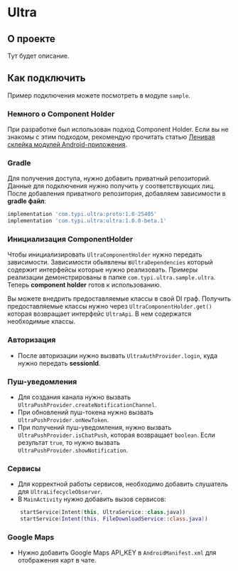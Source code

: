 # Ultra

## О проекте 

Тут будет описание.

## Как подключить

Пример подключения можете посмотреть в модуле `sample`.

### Немного о Component Holder

При разработке был использован подход Component Holder. Если вы не знакомы с этим подходом, рекомендую прочитать статью 
[Ленивая склейка модулей Android-приложения](https://habr.com/ru/articles/536106/).

### Gradle

Для получения доступа, нужно добавить приватный репозиторий. Данные для подключения нужно получить у соответствующих лиц.
После добавления приватного репозитория, добавляем зависимости в **gradle файл**:

```groovy
implementation 'com.typi.ultra:proto:1.0-25405'
implementation 'com.typi.ultra:ultra:1.0.0-beta.1'
```

### Инициализация ComponentHolder

Чтобы инициализировать `UltraComponentHolder` нужно передать зависимости. Зависимости обьявлены в`UltraDependencies`
который содержит интерфейсы которые нужно реализовать. Примеры реализации демонстрированы в папке 
`com.typi.ultra.sample.ultra`. Теперь **component holder** готов к использованию. 

Вы можете внедрить предоставляемые классы в свой DI граф. Получить предоставляемые классы нужно через
`UltraComponentHolder.get()` которая возвращает интерфейс `UltraApi`. В нем содержатся необходимые классы.

### Авторизация

- После авторизации нужно вызвать `UltraAuthProvider.login`, куда нужно передать **sessionId**.

### Пуш-уведомления

- Для создания канала нужно вызвать `UltraPushProvider.createNotificationChannel`.
- При обновлений пуш-токена нужно вызвать `UltraPushProvider.onNewToken`.
- При получений пуш-уведомления, нужно вызвать `UltraPushProvider.isChatPush`, которая возвращает `boolean`. 
Если результат `true`, то нужно вызвать `UltraPushProvider.showNotification`.

### Сервисы

- Для корректной работы сервисов, необходимо добавить слушатель для `UltraLifecycleObserver`.
- В `MainActivity` нужно добавить вызов сервисов:

```kotlin
    startService(Intent(this, UltraService::class.java))
    startService(Intent(this, FileDownloadService::class.java))
```

### Google Maps

- Нужно добавить Google Maps API_KEY в `AndroidManifest.xml` для отображения карт в чате.

